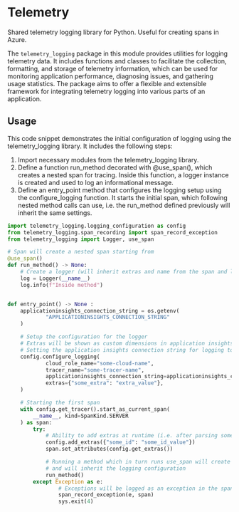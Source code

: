 # Telemetry

Shared telemetry logging library for Python. Useful for creating spans in Azure.

The `telemetry_logging` package in this module provides utilities for logging telemetry data. It includes functions and classes to facilitate the collection, formatting, and storage of telemetry information, which can be used for monitoring application performance, diagnosing issues, and gathering usage statistics. The package aims to offer a flexible and extensible framework for integrating telemetry logging into various parts of an application.
## Usage

This code snippet demonstrates the initial configuration of logging using the telemetry_logging library. It includes the following steps:

1) Import necessary modules from the telemetry_logging library.
2) Define a function run_method decorated with @use_span(), which creates a nested span for tracing. Inside this function, a logger instance is created and used to log an informational message.
3) Define an entry_point method that configures the logging setup using the configure_logging function. It starts the initial span, which following nested method calls can use, i.e. the run_method defined previously will inherit the same settings.

```python
import telemetry_logging.logging_configuration as config
from telemetry_logging.span_recording import span_record_exception
from telemetry_logging import Logger, use_span

# Span will create a nested span starting from
@use_span()
def run_method() -> None:
    # Create a logger (will inherit extras and name from the span and logging configuration setup initially)
    log = Logger(__name__)
    log.info(f"Inside method")


def entry_point() -> None :
    applicationinsights_connection_string = os.getenv(
            "APPLICATIONINSIGHTS_CONNECTION_STRING"
    )

    # Setup the configuration for the logger
    # Extras will be shown as custom dimensions in application insights
    # Setting the application insights connection string for logging to Azure
    config.configure_logging(
            cloud_role_name="some-cloud-name",
            tracer_name="some-tracer-name",
            applicationinsights_connection_string=applicationinsights_connection_string,
            extras={"some_extra": "extra_value"},
    )

    # Starting the first span
    with config.get_tracer().start_as_current_span(
        __name__, kind=SpanKind.SERVER
    ) as span:
        try:
            # Ability to add extras at runtime (i.e. after parsing some parameters)
            config.add_extras({"some_id": "some_id_value"})
            span.set_attributes(config.get_extras())

            # Running a method which in turn runs use_span will create a nested span
            # and will inherit the logging configuration
            run_method()
        except Exception as e:
                # Exceptions will be logged as an exception in the span
                span_record_exception(e, span)
                sys.exit(4)
```
